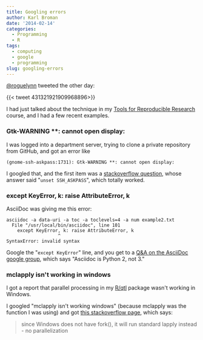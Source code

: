 ```yaml
---
title: Googling errors
author: Karl Broman
date: '2014-02-14'
categories:
  - Programming
  - R
tags:
  - computing
  - google
  - programming
slug: googling-errors
---
```


[@roguelynn](https://twitter.com/roguelynn) tweeted the other day:

{{< tweet 431321921909968896>}}

I had just talked about the technique in my [Tools for Reproducible Research](https://kbroman.github.io/Tools4RR/) course, and I had a few recent examples.

### Gtk-WARNING **: cannot open display:

I was logged into a department server, trying to clone a private repository from GitHub, and got an error like

    (gnome-ssh-askpass:1731): Gtk-WARNING **: cannot open display:

I googled that, and the first item was a [stackoverflow question](https://stackoverflow.com/questions/16077971/git-push-produces-gtk-warning), whose answer said "`unset SSH_ASKPASS`", which totally worked.

### except KeyError, k: raise AttributeError, k

AsciiDoc was giving me this error:

    asciidoc -a data-uri -a toc -a toclevels=4 -a num example2.txt
      File "/usr/local/bin/asciidoc", line 101
        except KeyError, k: raise AttributeError, k
                       ^
    SyntaxError: invalid syntax

Google the "`except KeyError`" line, and you get to a [Q&A on the AsciiDoc google group](https://groups.google.com/forum/#!topic/asciidoc/7ICtOReZJ74), which says "Asciidoc is Python 2, not 3."

### mclapply isn't working in windows

I got a report that parallel processing in my [R/qtl](https://rqtl.org) package wasn't working in Windows.

I googled "mclapply isn't working windows" (because mclapply was the function I was using) and got [this stackoverflow page](https://stackoverflow.com/questions/17196261/understanding-the-differences-between-mclapply-and-parlapply-in-r), which says:

> since Windows does not have fork(), it will run standard lapply instead - no parallelization
